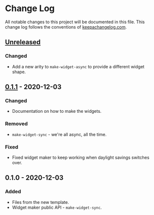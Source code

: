 # Change Log
All notable changes to this project will be documented in this file. This change log follows the conventions of [keepachangelog.com](http://keepachangelog.com/).

## [Unreleased]
### Changed
- Add a new arity to `make-widget-async` to provide a different widget shape.

## [0.1.1] - 2020-12-03
### Changed
- Documentation on how to make the widgets.

### Removed
- `make-widget-sync` - we're all async, all the time.

### Fixed
- Fixed widget maker to keep working when daylight savings switches over.

## 0.1.0 - 2020-12-03
### Added
- Files from the new template.
- Widget maker public API - `make-widget-sync`.

[Unreleased]: https://github.com/your-name/part2/compare/0.1.1...HEAD
[0.1.1]: https://github.com/your-name/part2/compare/0.1.0...0.1.1

